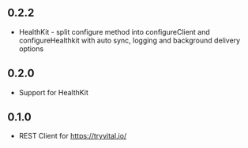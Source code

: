 ## 0.2.2

* HealthKit - split configure method into configureClient and configureHealthkit with auto sync, logging and background delivery options

## 0.2.0

* Support for HealthKit

## 0.1.0

* REST Client for https://tryvital.io/
